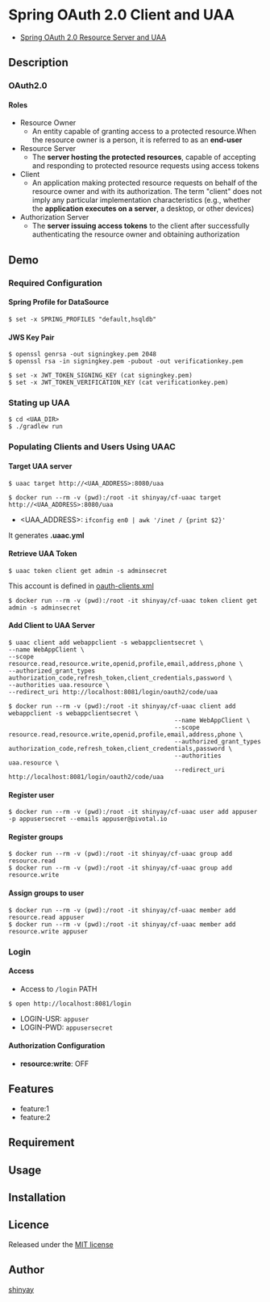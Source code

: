 # Spring OAuth 2.0 Client and UAA

- [Spring OAuth 2.0 Resource Server and UAA](https://github.com/shinyay/spring-oauth2-resource-server-uaa-gs)

## Description

### OAuth2.0
#### Roles
- Resource Owner
  - An entity capable of granting access to a protected resource.When the resource owner is a person, it is referred to as an **end-user**
- Resource Server
  - The **server hosting the protected resources**, capable of accepting and responding to protected resource requests using access tokens
- Client
  - An application making protected resource requests on behalf of the resource owner and with its authorization.  The term "client" does not imply any particular implementation characteristics (e.g., whether the **application executes on a server**, a desktop, or other devices)
- Authorization Server
  - The **server issuing access tokens** to the client after successfully authenticating the resource owner and obtaining authorization

## Demo
### Required Configuration
#### Spring Profile for DataSource
```
$ set -x SPRING_PROFILES "default,hsqldb"
```

#### JWS Key Pair
```
$ openssl genrsa -out signingkey.pem 2048
$ openssl rsa -in signingkey.pem -pubout -out verificationkey.pem

$ set -x JWT_TOKEN_SIGNING_KEY (cat signingkey.pem)
$ set -x JWT_TOKEN_VERIFICATION_KEY (cat verificationkey.pem)
```

### Stating up UAA
```
$ cd <UAA_DIR>
$ ./gradlew run
```

### Populating Clients and Users Using UAAC
#### Target UAA server
```
$ uaac target http://<UAA_ADDRESS>:8080/uaa
```

```
$ docker run --rm -v (pwd):/root -it shinyay/cf-uaac target http://<UAA_ADDRESS>:8080/uaa
```

- <UAA_ADDRESS>: `ifconfig en0 | awk '/inet / {print $2}'`

It generates **.uaac.yml**

#### Retrieve UAA Token
```
$ uaac token client get admin -s adminsecret
```

This account is defined in [oauth-clients.xml](https://github.com/cloudfoundry/uaa/blob/master/uaa/src/main/webapp/WEB-INF/spring/oauth-clients.xml)

```
$ docker run --rm -v (pwd):/root -it shinyay/cf-uaac token client get admin -s adminsecret
```

#### Add Client to UAA Server
```
$ uaac client add webappclient -s webappclientsecret \
--name WebAppClient \
--scope resource.read,resource.write,openid,profile,email,address,phone \
--authorized_grant_types authorization_code,refresh_token,client_credentials,password \
--authorities uaa.resource \
--redirect_uri http://localhost:8081/login/oauth2/code/uaa
```

```
$ docker run --rm -v (pwd):/root -it shinyay/cf-uaac client add webappclient -s webappclientsecret \
                                              --name WebAppClient \
                                              --scope resource.read,resource.write,openid,profile,email,address,phone \
                                              --authorized_grant_types authorization_code,refresh_token,client_credentials,password \
                                              --authorities uaa.resource \
                                              --redirect_uri http://localhost:8081/login/oauth2/code/uaa
```

#### Register user
```
$ docker run --rm -v (pwd):/root -it shinyay/cf-uaac user add appuser -p appusersecret --emails appuser@pivotal.io
```

#### Register groups
```
$ docker run --rm -v (pwd):/root -it shinyay/cf-uaac group add resource.read
$ docker run --rm -v (pwd):/root -it shinyay/cf-uaac group add resource.write
```

#### Assign groups to user
```
$ docker run --rm -v (pwd):/root -it shinyay/cf-uaac member add resource.read appuser
$ docker run --rm -v (pwd):/root -it shinyay/cf-uaac member add resource.write appuser
```

### Login

#### Access
- Access to `/login` PATH

```
$ open http://localhost:8081/login
```

- LOGIN-USR: `appuser`
- LOGIN-PWD: `appusersecret`

#### Authorization Configuration

- **resource:write**: OFF

## Features

- feature:1
- feature:2

## Requirement

## Usage

## Installation

## Licence

Released under the [MIT license](https://gist.githubusercontent.com/shinyay/56e54ee4c0e22db8211e05e70a63247e/raw/34c6fdd50d54aa8e23560c296424aeb61599aa71/LICENSE)

## Author

[shinyay](https://github.com/shinyay)
